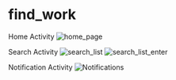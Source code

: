# find_work
Home Activity
![home_page](https://user-images.githubusercontent.com/108896518/234397783-a03cb72a-aee8-4002-bf37-3af4e150996b.jpeg)

Search Activity
![search_list](https://user-images.githubusercontent.com/108896518/234397812-30785b42-e58a-4fe5-84e2-482046e289fe.jpeg)
![search_list_enter](https://user-images.githubusercontent.com/108896518/234397839-5112eedf-e24e-42f7-a718-08043a1e4a55.jpeg)


Notification Activity
![Notifications](https://user-images.githubusercontent.com/108896518/234397882-56495df9-8073-4ab0-bded-c7a1844b5a57.jpeg)
